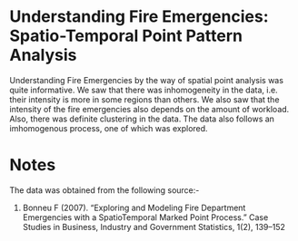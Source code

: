 # Understanding Fire Emergencies: Spatio-Temporal Point Pattern Analysis

Understanding Fire Emergencies by the way of spatial point analysis was quite informative. We saw that there was inhomogeneity in the data, i.e. their intensity is more in some regions than others. We also saw that the intensity of the fire emergencies also depends on the amount of workload. Also, there was definite clustering in the data. The data also follows an imhomogenous process, one of which was explored.

# Notes

The data was obtained from the following source:-

1. Bonneu F (2007). “Exploring and Modeling Fire Department Emergencies with a SpatioTemporal Marked Point Process.” Case Studies in Business, Industry and Government Statistics, 1(2), 139–152
